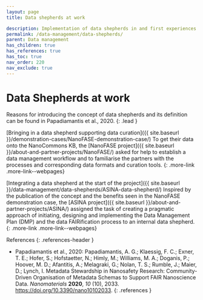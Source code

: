 ```yaml
---
layout: page
title: Data shepherds at work

description: Implementation of data shepherds in and first experiences from EU projects 
permalink: /data-management/data-shepherds/
parent: Data management
has_children: true
has_references: true
has_toc: true
nav_order: 220
nav_exclude: true
---
```


# Data Shepherds at work

Reasons for introducing the concept of data shepherds and its definition can be found in Papadiamantis et al., 2020.
{: .lead }

[Bringing in a data shepherd supporting data curation]({{ site.baseurl }}/demonstration-cases/NanoFASE-demonstration-case/)
To get their data onto the NanoCommons KB, the [NanoFASE project]({{ site.baseurl }}/about-and-partner-projects/NanoFASE/) asked for help to establish a data management workflow and to familiarise the partners with the processes and corresponding data formats and curation tools.
{: .more-link .more-link--webpages}

[Integrating a data shepherd at the start of the project]({{ site.baseurl }}/data-management/data-shepherds/ASINA-data-shepherd/)
Inspired by the publication of the concept and the benefits seen in the NanoFASE demonstration case, the [ASINA project]({{ site.baseurl }}/about-and-partner-projects/ASINA/) assigned the task of creating a pragmatic approach of initiating, designing and implementing the Data Management Plan (DMP) and the data FAIRification process to an internal data shepherd.
{: .more-link .more-link--webpages}

References
{: .references-header }
- Papadiamantis et al., 2020: Papadiamantis, A. G.; Klaessig, F. C.; Exner, T. E.; Hofer, S.; Hofstaetter, N.; Himly, M.; Williams, M. A.; Doganis, P.; Hoover, M. D.; Afantitis, A.; Melagraki, G.; Nolan, T. S.; Rumble, J.; Maier, D.; Lynch, I. Metadata Stewardship in Nanosafety Research: Community-Driven Organisation of Metadata Schemas to Support FAIR Nanoscience Data. <i>Nanomaterials</i> <b>2020</b>, <i>10</i> (10), 2033. <a href="https://doi.org/10.3390/nano10102033">https://doi.org/10.3390/nano10102033</a>.
{: .references }
